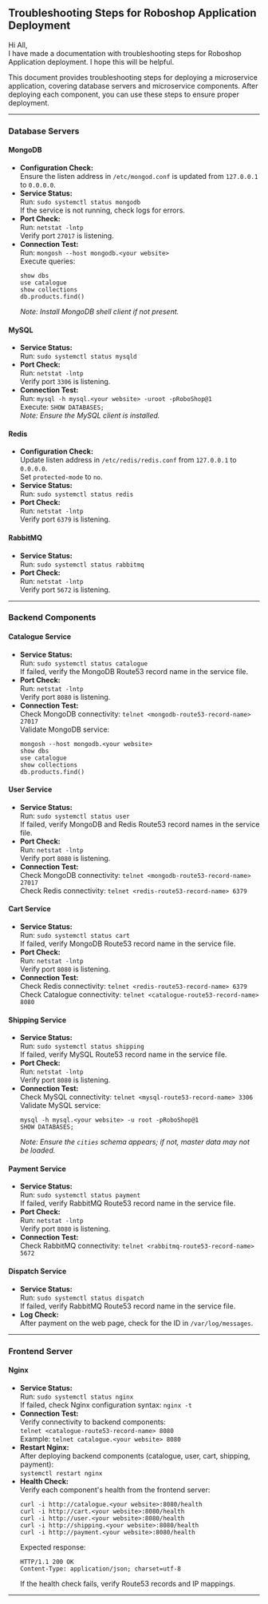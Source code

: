 ## Troubleshooting Steps for Roboshop Application Deployment

Hi All,  
I have made a documentation with troubleshooting steps for Roboshop Application deployment. I hope this will be helpful.

This document provides troubleshooting steps for deploying a microservice application, covering database servers and microservice components. After deploying each component, you can use these steps to ensure proper deployment.

---

### Database Servers

#### MongoDB
- **Configuration Check:**  
  Ensure the listen address in `/etc/mongod.conf` is updated from `127.0.0.1` to `0.0.0.0`.
- **Service Status:**  
  Run: `sudo systemctl status mongodb`  
  If the service is not running, check logs for errors.
- **Port Check:**  
  Run: `netstat -lntp`  
  Verify port `27017` is listening.
- **Connection Test:**  
  Run: `mongosh --host mongodb.<your website>`  
  Execute queries:  
  ```
  show dbs
  use catalogue
  show collections
  db.products.find()
  ```
  *Note: Install MongoDB shell client if not present.*

#### MySQL
- **Service Status:**  
  Run: `sudo systemctl status mysqld`
- **Port Check:**  
  Run: `netstat -lntp`  
  Verify port `3306` is listening.
- **Connection Test:**  
  Run: `mysql -h mysql.<your website> -uroot -pRoboShop@1`  
  Execute: `SHOW DATABASES;`  
  *Note: Ensure the MySQL client is installed.*

#### Redis
- **Configuration Check:**  
  Update listen address in `/etc/redis/redis.conf` from `127.0.0.1` to `0.0.0.0`.  
  Set `protected-mode` to `no`.
- **Service Status:**  
  Run: `sudo systemctl status redis`
- **Port Check:**  
  Run: `netstat -lntp`  
  Verify port `6379` is listening.

#### RabbitMQ
- **Service Status:**  
  Run: `sudo systemctl status rabbitmq`
- **Port Check:**  
  Run: `netstat -lntp`  
  Verify port `5672` is listening.

---

### Backend Components

#### Catalogue Service
- **Service Status:**  
  Run: `sudo systemctl status catalogue`  
  If failed, verify the MongoDB Route53 record name in the service file.
- **Port Check:**  
  Run: `netstat -lntp`  
  Verify port `8080` is listening.
- **Connection Test:**  
  Check MongoDB connectivity: `telnet <mongodb-route53-record-name> 27017`  
  Validate MongoDB service:  
  ```
  mongosh --host mongodb.<your website>
  show dbs
  use catalogue
  show collections
  db.products.find()
  ```

#### User Service
- **Service Status:**  
  Run: `sudo systemctl status user`  
  If failed, verify MongoDB and Redis Route53 record names in the service file.
- **Port Check:**  
  Run: `netstat -lntp`  
  Verify port `8080` is listening.
- **Connection Test:**  
  Check MongoDB connectivity: `telnet <mongodb-route53-record-name> 27017`  
  Check Redis connectivity: `telnet <redis-route53-record-name> 6379`

#### Cart Service
- **Service Status:**  
  Run: `sudo systemctl status cart`  
  If failed, verify MongoDB Route53 record name in the service file.
- **Port Check:**  
  Run: `netstat -lntp`  
  Verify port `8080` is listening.
- **Connection Test:**  
  Check Redis connectivity: `telnet <redis-route53-record-name> 6379`  
  Check Catalogue connectivity: `telnet <catalogue-route53-record-name> 8080`

#### Shipping Service
- **Service Status:**  
  Run: `sudo systemctl status shipping`  
  If failed, verify MySQL Route53 record name in the service file.
- **Port Check:**  
  Run: `netstat -lntp`  
  Verify port `8080` is listening.
- **Connection Test:**  
  Check MySQL connectivity: `telnet <mysql-route53-record-name> 3306`  
  Validate MySQL service:  
  ```
  mysql -h mysql.<your website> -u root -pRoboShop@1
  SHOW DATABASES;
  ```
  *Note: Ensure the `cities` schema appears; if not, master data may not be loaded.*

#### Payment Service
- **Service Status:**  
  Run: `sudo systemctl status payment`  
  If failed, verify RabbitMQ Route53 record name in the service file.
- **Port Check:**  
  Run: `netstat -lntp`  
  Verify port `8080` is listening.
- **Connection Test:**  
  Check RabbitMQ connectivity: `telnet <rabbitmq-route53-record-name> 5672`

#### Dispatch Service
- **Service Status:**  
  Run: `sudo systemctl status dispatch`  
  If failed, verify RabbitMQ Route53 record name in the service file.
- **Log Check:**  
  After payment on the web page, check for the ID in `/var/log/messages`.

---

### Frontend Server

#### Nginx
- **Service Status:**  
  Run: `sudo systemctl status nginx`  
  If failed, check Nginx configuration syntax: `nginx -t`
- **Connection Test:**  
  Verify connectivity to backend components:  
  `telnet <catalogue-route53-record-name> 8080`  
  Example: `telnet catalogue.<your website> 8080`
- **Restart Nginx:**  
  After deploying backend components (catalogue, user, cart, shipping, payment):  
  `systemctl restart nginx`
- **Health Check:**  
  Verify each component's health from the frontend server:  
  ```
  curl -i http://catalogue.<your website>:8080/health
  curl -i http://cart.<your website>:8080/health
  curl -i http://user.<your website>:8080/health
  curl -i http://shipping.<your website>:8080/health
  curl -i http://payment.<your website>:8080/health
  ```
  Expected response:  
  ```
  HTTP/1.1 200 OK
  Content-Type: application/json; charset=utf-8
  ```
  If the health check fails, verify Route53 records and IP mappings.

---

